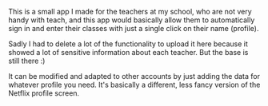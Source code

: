 This is a small app I made for the teachers at my school, who are not very handy with teach, and this app
would basically allow them to automatically sign in and enter their classes with just a single click on their name (profile). 

Sadly I had to delete a lot of the functionality to upload it here because it showed a lot of sensitive information about each
teacher. But the base is still there :)

It can be modified and adapted to other accounts by just adding the data for whatever profile you need. It's basically a different, less
fancy version of the Netflix profile screen.
